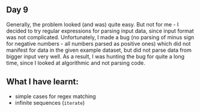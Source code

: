 ## Day 9

Generally, the problem looked (and was) quite easy. But not for me - I decided to try regular expressions for parsing input data, since input format was not complicated. Unfortunately, I made a bug (no parsing of minus sign for negative numbers - all numbers parsed as positive ones) which did not manifest for data in the given example dataset, but did not parse data from bigger input very well. As a result, I was hunting the bug for quite a long time, since I looked at algorithmic and not parsing code. 

## What I have learnt:

- simple cases for regex matching
- infinite sequences (`iterate`)